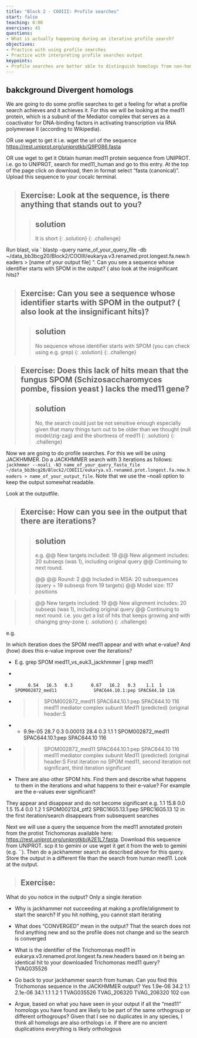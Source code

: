```yaml
---
title: "Block 2 - COOIII: Profile searches"
start: false
teaching: 0:00
exercises: 45
questions: 
- What is actually happening during an iterative profile search?     
objectives: 
- Practice with using profile searches 
- Practice with interpreting profile searches output 
keypoints:
- Profile searches are better able to distinguish homologs from non-homologs than pairwise sequence searches 
---
```


## bakckground Divergent homologs

We are going to do some profile searches to get a feeling for what a profile search achieves and it achieves it. For this we will be looking at the med11 protein, which is a subunit of the Mediator complex that serves as a coactivator for DNA-binding factors in activating transcription via RNA polymerase II (according to Wikipedia). 



OR use wget to get it 
i.e. wget the url of the sequence 
https://rest.uniprot.org/uniprotkb/Q9P086.fasta

OR use wget to get it 
Obtain human med11 protein sequence from UNIPROT. i.e. go to UNIPROT, search for med11_human and go to this entry. At the top of the page click on download, then in format select “fasta (canonical)”. Upload this sequence to your cocalc terminal. 


> ## Exercise:   Look at the sequence, is there anything that stands out to you?
>
>> ## solution
>> It is short
>{: .solution}
{: .challenge}

Run blast, via 
` blastp -query name_of_your_query_file  -db ~/data_bb3bcg20/Block2/COOIII/eukarya.v3.renamed.prot.longest.fa.new.headers > [name of your output file] “. Can you see a sequence whose identifier starts with SPOM in the output? ( also look at the insignificant hits)? 

> ## Exercise:   Can you see a sequence whose identifier starts with SPOM in the output? ( also look at the insignificant hits)?
> 
>> ## solution
>> No sequence whose identifier starts with SPOM (you can check using e.g. grep)
>{: .solution}
{: .challenge}


> ## Exercise:	Does this lack of hits mean that the fungus SPOM (Schizosaccharomyces pombe, fission yeast ) lacks the med11 gene?
> 
>> ## solution
>> No, the search could just be not sensitive enough especially given that many things turn out to be older than we thought (null model/zig-zag) and the shortness of med11
>{: .solution}
{: .challenge}

 
Now we are going to do profile searches. For this we will be using JACKHMMER. Do a JACKHMMER search with 3 iterations as follows: `jackhmmer --noali -N3 name_of_your_query_fasta_file ~/data_bb3bcg20/Block2/COOIII/eukarya.v3.renamed.prot.longest.fa.new.headers > name_of_your_output_file`. Note that we use the –noali option to keep the output somewhat readable. 


Look at the outputfile. 
> ## Exercise:	How can you see in the output that there are iterations?
> 
>> ## solution
>> e.g. 
>>   @@ New targets included:   19
>>   @@ New alignment includes: 20 subseqs (was 1), including original query
>>   @@ Continuing to next round.
>>
>>   @@
>>   @@ Round:                  2
>>   @@ Included in MSA:        20 subsequences (query + 19 subseqs from 19 targets)
>>   @@ Model size:             117 positions

>>   @@ New targets included:   19
>>   @@ New alignment includes: 20 subseqs (was 1), including original query
>>   @@ Continuing to next round.
>> i.e. you get a list of hits that keeps growing and with changing grey-zone
>{: .solution}
{: .challenge}

e.g. 


In which iteration does the SPOM med11 appear and with what e-value? And (how) does this e-value improve over the iterations?
  
-	E.g. grep SPOM med11_vs_euk3_jackhmmer | grep med11
-	
-	       0.54   16.5   0.3       0.67   16.2   0.3    1.1  1  SPOM002872_med11              SPAC644.10.1:pep SPAC644.10 116 
-	>> SPOM002872_med11  SPAC644.10.1:pep SPAC644.10 116 med11 mediator complex subunit Med11 (predicted) (original header:S
-	+   9.9e-05   28.7   0.3    0.00013   28.4   0.3    1.1  1  SPOM002872_med11              SPAC644.10.1:pep SPAC644.10 116 
-	>> SPOM002872_med11  SPAC644.10.1:pep SPAC644.10 116 med11 mediator complex subunit Med11 (predicted) (original header:S
First iteration no SPOM med11, second iteration not significant, third iteration significant 



-	There are also other SPOM hits. Find them and describe what happens to them in the iterations and what happens to their e-value? For example are the e-values ever significant?

They appear and disappear and do not become significant 
e.g.         1.1   15.8   0.0        1.5   15.4   0.0    1.2  1  SPOM002124_ptf2              SPBC16G5.13.1:pep SPBC16G5.13 12
in the first iteration/search disappears from subsequent searches 

Next we will use a query the sequence from the med11 annotated protein from the protist Trichomonas available here: https://rest.uniprot.org/uniprotkb/A2E1L7.fasta. Download this sequence from UNIPROT. scp it to gemini or use wget it get it from the web to gemini (e.g. ``). Then do a jackhammer search as described above for this query. Store the output in a different file than the search from human med11. Look at the output.

> ## Exercise:	
What do you notice in the output? 
Only a single iteration 

-	Why is jackhammer not succeeding at making a profile/alignment to start the search?
If you hit nothing, you cannot start iterating 

-	What does “CONVERGED” mean in the output? 
That the search does not find anything new and so the profile does not change and so the search is converged 

-	What is the identifier of the Trichomonas med11 in eukarya.v3.renamed.prot.longest.fa.new.headers based on it being an identical hit to your downloaded Trichomonas med11 query? 
TVAG035526

-	Go back to your jackhammer search from human. Can you find this Trichomonas sequence in the JACKHMMER output?
Yes
1.9e-06   34.2   1.1    2.1e-06   34.1   1.1    1.2  1  TVAG035526                    TVAG_206320 TVAG_206320 102  con

-	Argue, based on what you have seen in your output if all the “med11” homologs you have found are likely to be part of the same orthogroup or different orthogroups?
Given that I see no duplicates in any species, I think all homologs are also orthologs
i.e. if there are no ancient duplications everything is likely orthologous


